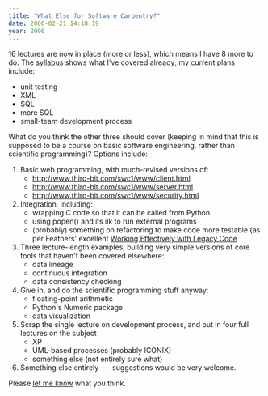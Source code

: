 ```yaml
---
title: "What Else for Software Carpentry?"
date: 2006-02-21 14:18:19
year: 2006
---
```

16 lectures are now in place (more or less), which means I have 8 more to do.  The <a href="http://www.third-bit.com/swc2/lec/syllabus.html">syllabus</a> shows what I've covered already; my current plans include:
<ul>
	<li>unit testing</li>
	<li>XML</li>
	<li>SQL</li>
	<li>more SQL</li>
	<li>small-team development process</li>
</ul>
What do you think the other three should cover (keeping in mind that this is supposed to be a course on basic software engineering, rather than scientific programming)?  Options include:
<ol>
	<li>Basic web programming, with much-revised versions of:
<ul>
	<li><a href="http://www.third-bit.com/swc1/www/client.html">http://www.third-bit.com/swc1/www/client.html</a></li>
	<li><a href="http://www.third-bit.com/swc1/www/server.html">http://www.third-bit.com/swc1/www/server.html</a></li>
	<li><a href="http://www.third-bit.com/swc1/www/security.html">http://www.third-bit.com/swc1/www/security.html</a></li>
</ul>
</li>
	<li>Integration, including:
<ul>
	<li>wrapping C code so that it can be called from Python</li>
	<li>using popen() and its ilk to run external programs</li>
	<li>(probably) something on refactoring to make code more testable (as per Feathers' excellent <a href="http://www.third-bit.com/reading.html#feathers-legacy-code">Working Effectively with Legacy Code</a></li>
</ul>
</li>
	<li>Three lecture-length examples, building very simple versions of core tools that haven't been covered elsewhere:
<ul>
	<li>data lineage</li>
	<li>continuous integration</li>
	<li>data consistency checking</li>
</ul>
</li>
	<li>Give in, and do the scientific programming stuff anyway:
<ul>
	<li>floating-point arithmetic</li>
	<li>Python's Numeric package</li>
	<li>data visualization</li>
</ul>
</li>
	<li>Scrap the single lecture on development process, and put in four full lectures on the subject
<ul>
	<li>XP</li>
	<li>UML-based processes (probably ICONIX)</li>
	<li>something else (not entirely sure what)</li>
</ul>
</li>
	<li>Something else entirely --- suggestions would be very welcome.</li>
</ol>
Please <a href="mailto:gvwilson@cs.utoronto.ca">let me know</a> what you think.
